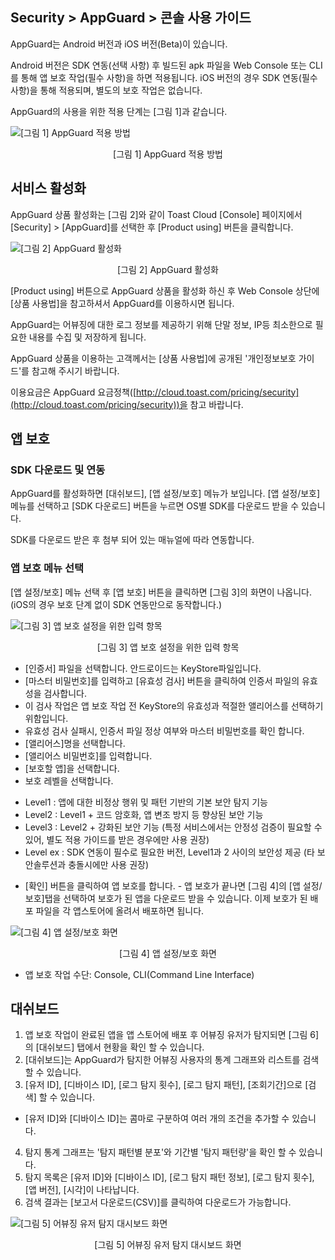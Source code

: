 ## Security > AppGuard > 콘솔 사용 가이드

AppGuard는 Android 버전과 iOS 버전(Beta)이 있습니다.

Android 버전은 SDK 연동(선택 사항) 후 빌드된 apk 파일을 Web Console 또는 CLI를 통해 앱 보호 작업(필수 사항)을 하면 적용됩니다.
iOS 버전의 경우 SDK 연동(필수 사항)을 통해 적용되며, 별도의 보호 작업은 없습니다.

AppGuard의 사용을 위한 적용 단계는 [그림 1]과 같습니다.

![[그림 1] AppGuard 적용 방법](http://static.toastoven.net/prod_appguard/figure1.png)
<center>[그림 1] AppGuard 적용 방법</center>

## 서비스 활성화

AppGuard 상품 활성화는 [그림 2]와 같이 Toast Cloud [Console] 페이지에서 [Security] > [AppGuard]를 선택한 후 [Product using] 버튼을 클릭합니다.

![[그림 2] AppGuard 활성화](http://static.toastoven.net/prod_appguard/figure2.png)
<center>[그림 2] AppGuard 활성화</center>

[Product using] 버튼으로 AppGuard 상품을 활성화 하신 후 Web Console 상단에 [상품 사용법]을 참고하셔서 AppGuard를 이용하시면 됩니다.

AppGuard는 어뷰징에 대한 로그 정보를 제공하기 위해 단말 정보, IP등 최소한으로 필요한 내용를 수집 및 저장하게 됩니다.

AppGuard 상품을 이용하는 고객께서는 [상품 사용법]에 공개된 '개인정보보호 가이드'를 참고해 주시기 바랍니다.

이용요금은 AppGuard 요금정책([http://cloud.toast.com/pricing/security](http://cloud.toast.com/pricing/security))을 참고 바랍니다.

## 앱 보호

### SDK 다운로드 및 연동

AppGuard를 활성화하면 [대쉬보드], [앱 설정/보호] 메뉴가 보입니다. [앱 설정/보호] 메뉴를 선택하고 [SDK 다운로드] 버튼을 누르면 OS별 SDK를 다운로드 받을 수 있습니다.

SDK를 다운로드 받은 후 첨부 되어 있는 매뉴얼에 따라 연동합니다.

### 앱 보호 메뉴 선택

[앱 설정/보호] 메뉴 선택 후 [앱 보호] 버튼을 클릭하면 [그림 3]의 화면이 나옵니다. (iOS의 경우 보호 단계 없이 SDK 연동만으로 동작합니다.)

![[그림 3] 앱 보호 설정을 위한 입력 항목](http://static.toastoven.net/prod_appguard/figure4.png)
<center>[그림 3] 앱 보호 설정을 위한 입력 항목</center>

* [인증서] 파일을 선택합니다. 안드로이드는 KeyStore파일입니다.
* [마스터 비밀번호]를 입력하고 [유효성 검사] 버튼을 클릭하여 인증서 파일의 유효성을 검사합니다.
* 이 검사 작업은 앱 보호 작업 전 KeyStore의 유효성과 적절한 앨리어스를 선택하기 위함입니다.
* 유효성 검사 실패시, 인증서 파일 정상 여부와 마스터 비밀번호를 확인 합니다.
* [앨리어스]명을 선택합니다.
* [앨리어스 비밀번호]를 입력합니다.
* [보호할 앱]을 선택합니다.
* 보호 레벨을 선택합니다.
- Level1 : 앱에 대한 비정상 행위 및 패턴 기반의 기본 보안 탐지 기능
- Level2 : Level1 + 코드 암호화, 앱 변조 방지 등 향상된 보안 기능
- Level3 : Level2 + 강화된 보안 기능 (특정 서비스에서는 안정성 검증이 필요할 수 있어, 별도 적용 가이드를 받은 경우에만 사용 권장)
- Level ex : SDK 연동이 필수로 필요한 버전, Level1과 2  사이의 보안성 제공 (타 보안솔루션과 충돌시에만 사용 권장)

* [확인] 버튼을 클릭하여 앱 보호를 합니다.
\- 앱 보호가 끝나면 [그림 4]의 [앱 설정/보호]탭을 선택하여 보호가 된 앱을 다운로드 받을 수 있습니다. 이제 보호가 된 배포 파일을 각 앱스토어에 올려서 배포하면 됩니다.

![[그림 4] 앱 설정/보호 화면](http://static.toastoven.net/prod_appguard/figure5.png)
<center>[그림 4] 앱 설정/보호 화면</center>

* 앱 보호 작업 수단: Console, CLI(Command Line Interface)

## 대쉬보드

1. 앱 보호 작업이 완료된 앱을 앱 스토어에 배포 후 어뷰징 유저가 탐지되면 [그림 6]의 [대쉬보드] 탭에서 현황을 확인 할 수 있습니다.
2. [대쉬보드]는 AppGuard가 탐지한 어뷰징 사용자의 통계 그래프와 리스트를 검색할 수 있습니다.
3. [유저 ID], [디바이스 ID], [로그 탐지 횟수], [로그 탐지 패턴], [조회기간]으로 [검색] 할 수 있습니다.
* [유저 ID]와 [디바이스 ID]는 콤마로 구분하여 여러 개의 조건을 추가할 수 있습니다.
4. 탐지 통계 그래프는 '탐지 패턴별 분포'와 기간별 '탐지 패턴량'을 확인 할 수 있습니다.
5. 탐지 목록은 [유저 ID]와 [디바이스 ID], [로그 탐지 패턴 정보], [로그 탐지 횟수], [앱 버전], [시각]이 나타납니다.
6. 검색 결과는 [보고서 다운로드(CSV)]를 클릭하여 다운로드가 가능합니다.

![[그림 5] 어뷰징 유저 탐지 대시보드 화면](http://static.toastoven.net/prod_appguard/figure6.png)
<center>[그림 5] 어뷰징 유저 탐지 대시보드 화면</center>
